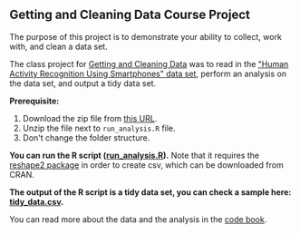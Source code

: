 ## Getting and Cleaning Data Course Project

The purpose of this project is to demonstrate your ability to collect, work with, and clean a data set.

The class project for [Getting and Cleaning Data](https://www.coursera.org/course/getdata) was to read in the ["Human Activity Recognition Using Smartphones" data set](http://archive.ics.uci.edu/ml/datasets/Human+Activity+Recognition+Using+Smartphones), perform an analysis on the data set, and output a tidy data set.

**Prerequisite:**

1. Download the zip file from [this URL](https://d396qusza40orc.cloudfront.net/getdata%2Fprojectfiles%2FUCI%20HAR%20Dataset.zip).
2. Unzip the file next to `run_analysis.R` file.
3. Don't change the folder structure.

**You can run the R script ([run_analysis.R](run_analysis.R)).** Note that it requires the [reshape2 package](http://cran.r-project.org/web/packages/reshape2/index.html) in order to create csv, which can be downloaded from CRAN.

**The output of the R script is a tidy data set, you can check a sample here: [tidy_data.csv](sample_tidy_data.csv).**

You can read more about the data and the analysis in the [code book](CodeBook.md).
